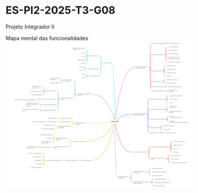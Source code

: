 # ES-PI2-2025-T3-G08
Projeto Integrador II

Mapa mental das funcionalidades
![mapa_mental](mapa_mental.png)
